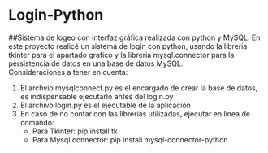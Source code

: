 # Login-Python
##Sistema de logeo con interfaz gráfica realizada con python y MySQL.
En este proyecto realicé un sistema de login con python, usando la libreria tkinter para el apartado grafico y la libreria mysql.connector para la persistencia de datos en una base de datos MySQL. <br>
Consideraciones a tener en cuenta:  <br>
1. El archvio mysqlconnect.py es el encargado de crear la base de datos, es indispensable ejecutarlo antes del login.py
2. El archivo login.py es el ejecutable de la aplicación
3. En caso de no contar con las librerias utilizadas, ejecutar en linea de comando:
    * Para Tkinter: pip install tk
    * Para Mysql.connector: pip install mysql-connector-python

